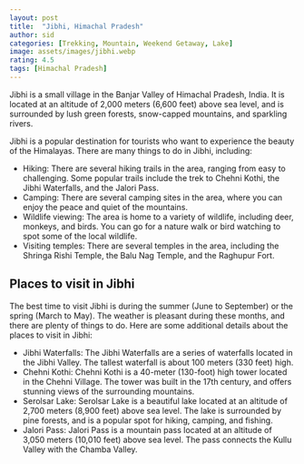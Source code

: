 ```yaml
---
layout: post
title:  "Jibhi, Himachal Pradesh"
author: sid
categories: [Trekking, Mountain, Weekend Getaway, Lake]
image: assets/images/jibhi.webp
rating: 4.5
tags: [Himachal Pradesh]
---
```

Jibhi is a small village in the Banjar Valley of Himachal Pradesh, India. It is located at an altitude of 2,000 meters (6,600 feet) above sea level, and is surrounded by lush green forests, snow-capped mountains, and sparkling rivers.

Jibhi is a popular destination for tourists who want to experience the beauty of the Himalayas. There are many things to do in Jibhi, including:

* Hiking: There are several hiking trails in the area, ranging from easy to challenging. Some popular trails include the trek to Chehni Kothi, the Jibhi Waterfalls, and the Jalori Pass.
* Camping: There are several camping sites in the area, where you can enjoy the peace and quiet of the mountains.
* Wildlife viewing: The area is home to a variety of wildlife, including deer, monkeys, and birds. You can go for a nature walk or bird watching to spot some of the local wildlife.
* Visiting temples: There are several temples in the area, including the Shringa Rishi Temple, the Balu Nag Temple, and the Raghupur Fort.

<h2>Places to visit in Jibhi</h2>
The best time to visit Jibhi is during the summer (June to September) or the spring (March to May). The weather is pleasant during these months, and there are plenty of things to do. Here are some additional details about the places to visit in Jibhi:

* Jibhi Waterfalls: The Jibhi Waterfalls are a series of waterfalls located in the Jibhi Valley. The tallest waterfall is about 100 meters (330 feet) high.
* Chehni Kothi: Chehni Kothi is a 40-meter (130-foot) high tower located in the Chehni Village. The tower was built in the 17th century, and offers stunning views of the surrounding mountains.
* Serolsar Lake: Serolsar Lake is a beautiful lake located at an altitude of 2,700 meters (8,900 feet) above sea level. The lake is surrounded by pine forests, and is a popular spot for hiking, camping, and fishing.
* Jalori Pass: Jalori Pass is a mountain pass located at an altitude of 3,050 meters (10,010 feet) above sea level. The pass connects the Kullu Valley with the Chamba Valley.

<div class="pa-carousel-widget" style="width:100%; height:480px; display:none;"
  data-link="https://www.justwravel.com/"
  data-title="Jibhi, Himachal Pradesh"
  data-description="Trekking, Mountain, Weekend Getaway, Lake"
  data-delay="3">
  <object data="https://lh3.googleusercontent.com/pw/AIL4fc9Wfz_SHaeU7ygnf6TFYnXX5T772AsYvrlv4jES0mvYzI-c5v6HghDvNmxFQmKcbQzurub3Jiv6h9qCe2nW2q0f7XToFT9GZ0K85hZbsa3Z71Crbyen=w960-rw-h720"></object>
  <object data="https://lh3.googleusercontent.com/pw/AIL4fc9y8NP4ECptDshTDtH2w2o1g987OGrZQkIp-3vIrTMDUTcSomqrGylefPYjKIxe0Zl7KxE6QeRpwV6nQ4RK83QYuyoRjBLkserxYzgj_AjuPLsAZjyN=w960-rw-h720"></object>
  <object data="https://lh3.googleusercontent.com/pw/AIL4fc9mqiewGWEaMkt2Xul8aixU-47k15m4cEpEr1Ls2D08xcO9nUDtmP5kjTRhRBIdQuHf8JOi6BUBhxZDoknJleqc1JFSCZc6dWq-8oE7CgyOaPZbD7lY=w960-rw-h720"></object>
  <object data="https://lh3.googleusercontent.com/pw/AIL4fc9T7Gw_7dQYVGpCflEbgMR-v5TOaZbyZTjVHA-Q8pDnflMdOLVE7CWUGoF02KQIUVOc_52QkyMwsMZ3Fqyyj0FTsR6hxcaZ-uI6HIqXlhkrNCCLUrlh=w960-rw-h720"></object>
  <object data="https://lh3.googleusercontent.com/pw/AIL4fc_XUfhnTrqtOtUaZmuT-K1oZ9T3-d5aDiIYUt3_4HSHMhCdbJQw118YxRr4mufg21Qusqcp2cztuzs35-xK5zjlobPhcLE0_msyrJvkFV08AzqtepeN=w960-rw-h720"></object>
  <object data="https://lh3.googleusercontent.com/pw/AIL4fc9M5v0rdNCkkzoARcT1cHuH1QafTASTw3w-wgsW2Cdcl8ASVdUY_CmEEobMpOva9rRKsb0Q5ZmwiHWySO9tkNO14mzzOpZIG1EqaofvDwg34L95JVPA=w960-rw-h720"></object>
  <object data="https://lh3.googleusercontent.com/pw/AIL4fc_yw5B5lVSrMxt-LtRG6N2Jww56YiexvzsVZ0JLfRsF5874s-Meb1hpcBr-iq7kKpFTkr_ouEfjubET2AE_e5_I-7saL6WUcEZ1-6TVZIpT1bAPyXCL=w960-rw-h720"></object>
  <object data="https://lh3.googleusercontent.com/pw/AIL4fc_Vx1kydASNai_is0ajn8yHykYQOI5takTzZM09Y_NKH0dFH8Rp4GrSNepkYgx0V6Pe5WRU-mDNqyy_cZPQz2ntqNiJ6PmLY9PyjCUpVjaDrYYWXGcD=w960-rw-h720"></object>
  <object data="https://lh3.googleusercontent.com/pw/AIL4fc-QrUvUMzdbYeiZ-40ngI2kFSRZARx66wfwLD4xJdP2UTLKV9GNr1BCXKrG9nqUD0A1HTVkWeV_NREP8xL_LoTMni1PjZ0K2YLStZ-cdIcKetzn7AR_=w960-rw-h720"></object>
  <object data="https://lh3.googleusercontent.com/pw/AIL4fc_p5Cp9gCOdD6U81xI_AJMkzDGr7dMoiYgEOmYGsovqYGY5vmKWxvHESGYveAtPBZ-8a0DZ4pFCihNo3HFJMUDPRbBu-mn0B0j4-SX_SzwQSMpyWOXn=w960-rw-h720"></object>
  <object data="https://lh3.googleusercontent.com/pw/AIL4fc_MfdMePZwKI5J1OIke_usPKkqnjv5yjAw3Sau4gzQa4ec0GWbGCqPLcOL5yQgy6UydL1bPUPgEjIUa4Qy-qpcYaoBTPJSwKfqUHoU1Y_AbOrYGKnyD=w960-rw-h720"></object>
  <object data="https://lh3.googleusercontent.com/pw/AIL4fc_L-ehSpxh-ZIX6SJI9P0wcj2iiELfWeSszhot1vhaMrb4CxQLmRsr3b_qERjAADcC6EMnq3vdWaQQMjxxnRF_GswffzMPtvibpav9aVF_L9BJeNTx6=w960-rw-h720"></object>
  <object data="https://lh3.googleusercontent.com/pw/AIL4fc9ApuLpTSHFksqgmERRz3_7JprXadmRvtOEOolQEMCtBCIzJaQrrDSBfi7SKEw3A6Ka12M2eA0XItRef1M9kFFB2MKR37rGXLbVQF6k0UdYsDGYSQ33=w960-rw-h720"></object>
  <object data="https://lh3.googleusercontent.com/pw/AIL4fc9U41SJHorhLLMON5vRzKrcnbSiFus4MvWBpfChEt2g2OyDYygNFBUmyhqSAsYtI9k94JL6T_U1hdNIlNE1tQ5rTa2j8dKMkS-CtzcwuJkvO4d7vupy=w960-rw-h720"></object>
  <object data="https://lh3.googleusercontent.com/pw/AIL4fc-kYWrGpyxSib7NgB0Jb3j4yUdHpg-cXY64XmeuROdv5mVNTvXKkBa6dOCVPFnfOyPnYD62Mq22M2N74dGAzWp1ihOOqndjmya5qnIof8r0BfcDUW0T=w960-rw-h720"></object>
  <object data="https://lh3.googleusercontent.com/pw/AIL4fc8a6RtxAz99-UtDSJ9X_Xkh6qbvtlrlUoEBpasVPhueRHLdg0DpD46qo9yP7_MTTQlhv0UlpDwdPVjFErOWm0nHqem2uZ1Nu_1N7pLfynCXyEwOPQjn=w960-rw-h720"></object>
  <object data="https://lh3.googleusercontent.com/pw/AIL4fc_k96ZVJ_wXtRpISdgnn3uumUAYswmlqt0L7Vp54N-Fxh0-FLCpW-R7t5gw0RY5ysEMMi1bcfRH2neX832-N2aCgnQVqvziHhr-QFnzAXZg-TCVI8fX=w960-rw-h720"></object>
  <object data="https://lh3.googleusercontent.com/pw/AIL4fc_YE8Ef2bxuXGPjOfBb3d_Zh2fSzo5_MTJybuxFj2n6XsQdiYHIoaDCJKtDsb_jIDqzSw1nDt_6gCjet1U6PucSgoiAMr_xlcCx-lLkqIQXnjmVqCJJ=w960-rw-h720"></object>
  <object data="https://lh3.googleusercontent.com/pw/AIL4fc9a4OUedca_HtL_xBijK2L64GCTmy7jYJeskBwd0rTcP_UQg6aDE1QKvjdpxr7cyBARPSrfVVB-2JTvY3KlKsnu79tQ_r7ZQsbDAt3Rmbl7GoNHoUcZ=w960-rw-h720"></object>
  <object data="https://lh3.googleusercontent.com/pw/AIL4fc9aMuQ_qaEg59LJNis7a9YNheGoBw9_DrgcsGWdb93eVmOB2OtEjKIuHizb6hM_CGgeusuWDmCJj4vBETfe8uifnmVVBqtSmxeiYB-SNB0kjSCxLws9=w960-rw-h720"></object>
  <object data="https://lh3.googleusercontent.com/pw/AIL4fc_HBzfWkg4QZMIT5Z-SJW48V1eqOzHnZv_8fpvl9Alo1f-BNGHHrhN29oEZCYjwIyLYARjvCTmZt3JhvFMnqRETzwjDzaBKXVdytfOWyF70xorcDfes=w960-rw-h720"></object>
  <object data="https://lh3.googleusercontent.com/pw/AIL4fc-Svv25j5797B9jN8AHQs6NKOEJJwWPjShpVqd_O1pteRcFuMvnCNwaripDKdP4DSU0KnWugGqdQyGu2zOTPUufLE07DB7HefKXuOYC9aeDGEVHCHkz=w960-rw-h720"></object>
  <object data="https://lh3.googleusercontent.com/pw/AIL4fc-ywYj-6PZaoEHflIadqvW6k4kn8Pv99SOO-qglw4AmCxv7e8_68ZnmyG3YdbYi931GifjrOWL69fF2xQ4RVLIC98XUOaVmaZf1zDlm-r9CVTmOMc2O=w960-rw-h720"></object>
  <object data="https://lh3.googleusercontent.com/pw/AIL4fc-FuBR-QAB8g3R_IT5I0hRrSBfYiBk0VUhl4C9FJkru25qsvibY0RYr9_-cweUhhGKh0Akp0sNAvitWb5MdbL4qcE5ejApKDJLPLvDfAQQLv9RbP4YB=w960-rw-h720"></object>
  <object data="https://lh3.googleusercontent.com/pw/AIL4fc8CjsmtUEYm_uufWjVXWxwGspN1AxYlaO20--X9WExX1pO4RZX6yliYz-C6v4fkliCQBSa3zhV9DClNKqXMC5YyLZwFp8u4ZE_ZVaLAhDWO4qav35or=w960-rw-h720"></object>
</div>